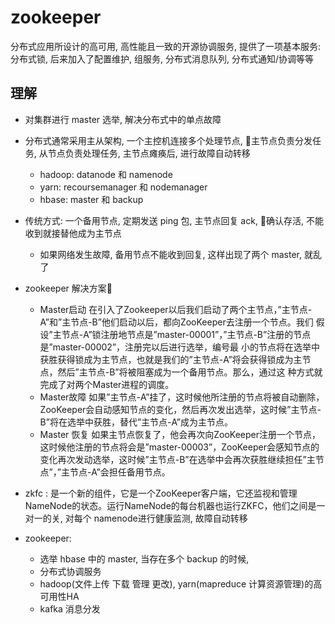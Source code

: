# zookeeper
分布式应用所设计的高可用, 高性能且一致的开源协调服务, 提供了一项基本服务: 分布式锁, 后来加入了配置维护, 组服务, 分布式消息队列, 分布式通知/协调等等

## 理解
- 对集群进行 master 选举, 解决分布式中的单点故障
- 分布式通常采用主从架构, 一个主控机连接多个处理节点, 主节点负责分发任务, 从节点负责处理任务, 主节点瘫痪后, 进行故障自动转移
    - hadoop: datanode 和 namenode
    - yarn: recoursemanager 和 nodemanager
    - hbase: master 和 backup
- 传统方式: 一个备用节点, 定期发送 ping 包, 主节点回复 ack, 确认存活, 不能收到就接替他成为主节点
    - 如果网络发生故障, 备用节点不能收到回复, 这样出现了两个 master, 就乱了
-  zookeeper 解决方案
    - Master启动 
在引入了Zookeeper以后我们启动了两个主节点，”主节点-A”和”主节点-B”他们启动以后，都向ZooKeeper去注册一个节点。我们 假设”主节点-A”锁注册地节点是”master-00001”，”主节点-B”注册的节点是”master-00002”，注册完以后进行选举，编号最 小的节点将在选举中获胜获得锁成为主节点，也就是我们的”主节点-A”将会获得锁成为主节点，然后”主节点-B”将被阻塞成为一个备用节点。那么，通过这 种方式就完成了对两个Master进程的调度。 
    - Master故障 
如果”主节点-A”挂了，这时候他所注册的节点将被自动删除，ZooKeeper会自动感知节点的变化，然后再次发出选举，这时候”主节点-B”将在选举中获胜，替代”主节点-A”成为主节点。 
    - Master 恢复 
如果主节点恢复了，他会再次向ZooKeeper注册一个节点，这时候他注册的节点将会是”master-00003”，ZooKeeper会感知节点的变化再次发动选举，这时候”主节点-B”在选举中会再次获胜继续担任”主节点”，”主节点-A”会担任备用节点。


- zkfc : 是一个新的组件，它是一个ZooKeeper客户端，它还监视和管理NameNode的状态。运行NameNode的每台机器也运行ZKFC，他们之间是一对一的关, 对每个 namenode进行健康监测, 故障自动转移
- zookeeper: 
    - 选举 hbase 中的 master, 当存在多个 backup 的时候, 
    - 分布式协调服务
    - hadoop(文件上传 下载 管理 更改), yarn(mapreduce 计算资源管理)的高可用性HA
    - kafka 消息分发
